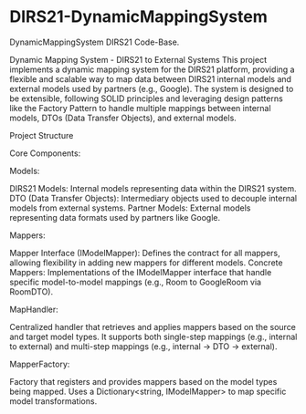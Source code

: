# DIRS21-DynamicMappingSystem
DynamicMappingSystem DIRS21 Code-Base.

Dynamic Mapping System - DIRS21 to External Systems
This project implements a dynamic mapping system for the DIRS21 platform, providing a flexible and scalable way to map data between DIRS21 internal models and external models used by partners (e.g., Google). The system is designed to be extensible, following SOLID principles and leveraging design patterns like the Factory Pattern to handle multiple mappings between internal models, DTOs (Data Transfer Objects), and external models.

Project Structure

Core Components:

Models:

DIRS21 Models: Internal models representing data within the DIRS21 system.
DTO (Data Transfer Objects): Intermediary objects used to decouple internal models from external systems.
Partner Models: External models representing data formats used by partners like Google.

Mappers:

Mapper Interface (IModelMapper): Defines the contract for all mappers, allowing flexibility in adding new mappers for different models.
Concrete Mappers: Implementations of the IModelMapper interface that handle specific model-to-model mappings (e.g., Room to GoogleRoom via RoomDTO).

MapHandler:

Centralized handler that retrieves and applies mappers based on the source and target model types.
It supports both single-step mappings (e.g., internal to external) and multi-step mappings (e.g., internal → DTO → external).

MapperFactory:

Factory that registers and provides mappers based on the model types being mapped.
Uses a Dictionary<string, IModelMapper> to map specific model transformations.

